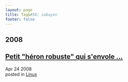 ```yaml
---
layout: page
title: Tag&#58; sabayon
footer: false
---
```


<div id="blog-archives" class="category">
<h2>2008</h2>

<article>
<h1><a href="/2008/04/24/petit-heron-robuste-qui-senvole/index.html">Petit "héron robuste" qui s'envole ...</a></h1>
<time datetime="2008-04-24T00:00:00-06:00" pubdate><span class='month'>Apr</span> <span class='day'>24</span> <span class='year'>2008</span></time>
<footer>
<span class="categories">posted in 
<a href='/categories/linux/'>Linux</a></span>
</footer>
</article>
</div>
